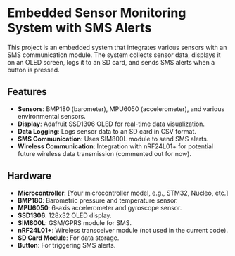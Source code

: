 # Embedded Sensor Monitoring System with SMS Alerts

This project is an embedded system that integrates various sensors with an SMS communication module. The system collects sensor data, displays it on an OLED screen, logs it to an SD card, and sends SMS alerts when a button is pressed.

## Features

- **Sensors**: BMP180 (barometer), MPU6050 (accelerometer), and various environmental sensors.
- **Display**: Adafruit SSD1306 OLED for real-time data visualization.
- **Data Logging**: Logs sensor data to an SD card in CSV format.
- **SMS Communication**: Uses SIM800L module to send SMS alerts.
- **Wireless Communication**: Integration with nRF24L01+ for potential future wireless data transmission (commented out for now).

## Hardware

- **Microcontroller**: [Your microcontroller model, e.g., STM32, Nucleo, etc.]
- **BMP180**: Barometric pressure and temperature sensor.
- **MPU6050**: 6-axis accelerometer and gyroscope sensor.
- **SSD1306**: 128x32 OLED display.
- **SIM800L**: GSM/GPRS module for SMS.
- **nRF24L01+**: Wireless transceiver module (not used in the current code).
- **SD Card Module**: For data storage.
- **Button**: For triggering SMS alerts.

